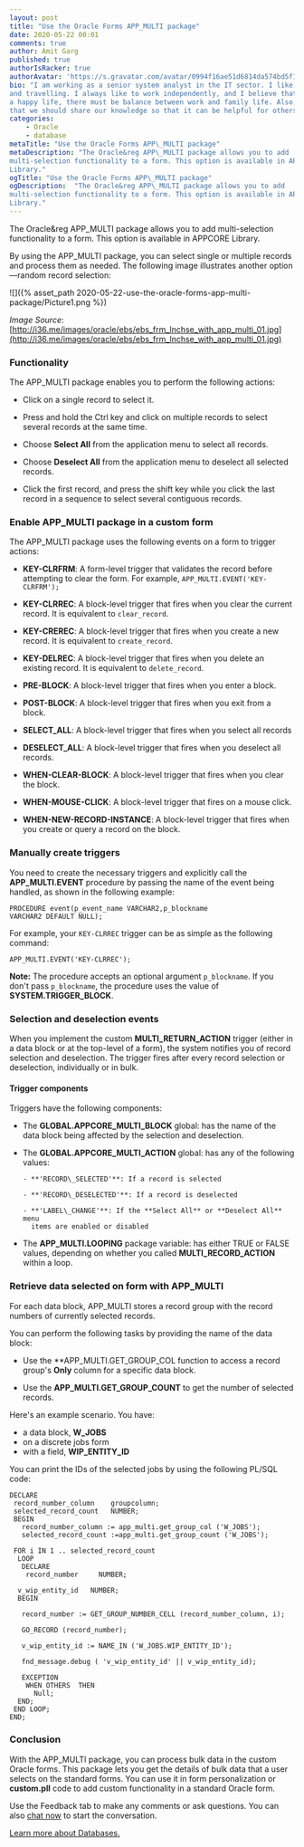 ```yaml
---
layout: post
title: "Use the Oracle Forms APP_MULTI package"
date: 2020-05-22 00:01
comments: true
author: Amit Garg
published: true
authorIsRacker: true
authorAvatar: 'https://s.gravatar.com/avatar/0994f16ae51d6814da574bd5f1b3fb8e'
bio: "I am working as a senior system analyst in the IT sector. I like reading
and travelling. I always like to work independently, and I believe that to live
a happy life, there must be balance between work and family life. Also, I believe
that we should share our knowledge so that it can be helpful for others."
categories:
    - Oracle
    - database
metaTitle: "Use the Oracle Forms APP\_MULTI package"
metaDescription: "The Oracle&reg APP\_MULTI package allows you to add
multi-selection functionality to a form. This option is available in APPCORE
Library."
ogTitle: "Use the Oracle Forms APP\_MULTI package"
ogDescription:  "The Oracle&reg APP\_MULTI package allows you to add
multi-selection functionality to a form. This option is available in APPCORE
Library."
---
```


The Oracle&reg APP\_MULTI package allows you to add multi-selection functionality
to a form. This option is available in APPCORE Library.

<!-- more -->

By using the APP\_MULTI package, you can select single or multiple records and
process them as needed. The following image illustrates another option&mdash;random
record selection:

![]({% asset_path 2020-05-22-use-the-oracle-forms-app-multi-package/Picture1.png %})

*Image Source*: [http://i36.me/images/oracle/ebs/ebs_frm_lnchse_with_app_multi_01.jpg](http://i36.me/images/oracle/ebs/ebs_frm_lnchse_with_app_multi_01.jpg)

### Functionality

The APP\_MULTI package enables you to perform the following actions:

- Click on a single record to select it.

- Press and hold the Ctrl key and click on multiple records to select several
  records at the same time.

- Choose **Select All** from the application menu to select all records.

- Choose **Deselect All** from the application menu to deselect all selected
  records.

- Click the first record, and press the shift key while you click the last record
  in a sequence to select several contiguous records.

### Enable APP\_MULTI package in a custom form

The APP\_MULTI package uses the following events on a form to trigger actions:

- **KEY-CLRFRM**: A form-level trigger that validates the record before
  attempting to clear the form. For example, `APP_MULTI.EVENT('KEY-CLRFRM');`

- **KEY-CLRREC**: A block-level trigger that fires when you clear the current
  record. It is equivalent to `clear_record`.

- **KEY-CREREC**: A block-level trigger that fires when you create a new record.
  It is equivalent to `create_record`.

- **KEY-DELREC**: A block-level trigger that fires when you delete an existing
  record. It is equivalent to `delete_record`.

- **PRE-BLOCK**: A block-level trigger that fires when you enter a block.

- **POST-BLOCK**: A block-level trigger that fires when you exit from a block.

- **SELECT_ALL**: A block-level trigger that fires when you select all records

- **DESELECT_ALL**: A block-level trigger that fires when you deselect all records.

- **WHEN-CLEAR-BLOCK**: A block-level trigger that fires when you clear the block.

- **WHEN-MOUSE-CLICK**: A block-level trigger that fires on a mouse click.

- **WHEN-NEW-RECORD-INSTANCE**: A block-level trigger that fires when you create
  or query a record on the block.

### Manually create triggers

You need to create the necessary triggers and explicitly call the **APP_MULTI.EVENT**
procedure by passing the name of the event being handled, as shown in the
following example:

    PROCEDURE event(p_event_name VARCHAR2,p_blockname
    VARCHAR2 DEFAULT NULL);

For example, your `KEY-CLRREC` trigger can be as simple as the following command:

    APP_MULTI.EVENT('KEY-CLRREC');

**Note:** The procedure accepts an optional argument `p_blockname`. If you don't
pass `p_blockname`, the procedure uses the value of **SYSTEM.TRIGGER_BLOCK**.

### Selection and deselection events

When you implement the custom **MULTI_RETURN_ACTION** trigger (either in a data
block or at the top-level of a form), the system notifies you of record selection
and deselection. The trigger fires after every record selection or deselection,
individually or in bulk.

#### Trigger components

Triggers have the following components:

- The **GLOBAL.APPCORE\_MULTI\_BLOCK** global: has the name of the data block
  being affected by the selection and deselection.

- The **GLOBAL.APPCORE\_MULTI\_ACTION** global: has any of the following values:

      - **'RECORD\_SELECTED'**: If a record is selected

      - **'RECORD\_DESELECTED'**: If a record is deselected

      - **'LABEL\_CHANGE'**: If the **Select All** or **Deselect All** menu
        items are enabled or disabled

- The **APP\_MULTI.LOOPING** package variable: has either TRUE or FALSE values,
  depending on whether you called **MULTI\_RECORD\_ACTION** within a loop.

### Retrieve data selected on form with APP_MULTI

For each data block, APP_MULTI stores a record group with the record numbers of
currently selected records.

You can perform the following tasks by providing the name of the data block:

- Use the **APP\_MULTI.GET\_GROUP\_COL function to access a record group's **Only**
  column for a specific data block.

- Use the **APP\_MULTI.GET\_GROUP\_COUNT** to get the number of selected records.

Here's an example scenario.  You have:

- a data block, **W_JOBS**
- on a discrete jobs form
- with a field, **WIP_ENTITY_ID**

You can print the IDs of the selected jobs by using the following PL/SQL code:

    DECLARE
     record_number_column    groupcolumn;
     selected_record_count   NUMBER;
     BEGIN
       record_number_column := app_multi.get_group_col ('W_JOBS');
       selected_record_count :=app_multi.get_group_count ('W_JOBS');

     FOR i IN 1 .. selected_record_count
      LOOP
       DECLARE
        record_number     NUMBER;

      v_wip_entity_id   NUMBER;
      BEGIN

       record_number := GET_GROUP_NUMBER_CELL (record_number_column, i);

       GO_RECORD (record_number);

       v_wip_entity_id := NAME_IN ('W_JOBS.WIP_ENTITY_ID');

       fnd_message.debug ( 'v_wip_entity_id' || v_wip_entity_id);

       EXCEPTION
        WHEN OTHERS  THEN
          Null;
      END;
     END LOOP;
    END;

### Conclusion

With the APP_MULTI package, you can process bulk data in the custom Oracle forms.
This package lets you get the details of bulk data that a user selects on the
standard forms. You can use it in form personalization or **custom.pll** code to
add custom functionality in a standard Oracle form.

Use the Feedback tab to make any comments or ask questions. You can also
[chat now](https://www.rackspace.com/#chat) to start the conversation.

<a class="cta blue" id="cta" href="https://www.rackspace.com/dba-services">Learn more about Databases.</a>

